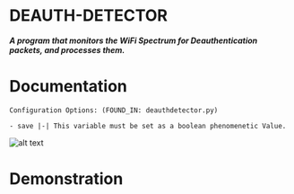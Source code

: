 # DEAUTH-DETECTOR #

___A program that monitors the WiFi Spectrum for Deauthentication packets, and processes them.___

Documentation
=============

    Configuration Options: (FOUND_IN: deauthdetector.py)
    
    - save |-| This variable must be set as a boolean phenomenetic Value.


![alt text](https://github.com/ethicalpunk/ssh-guard/blob/main/docmentation/images/config_docu)

Demonstration
=============
